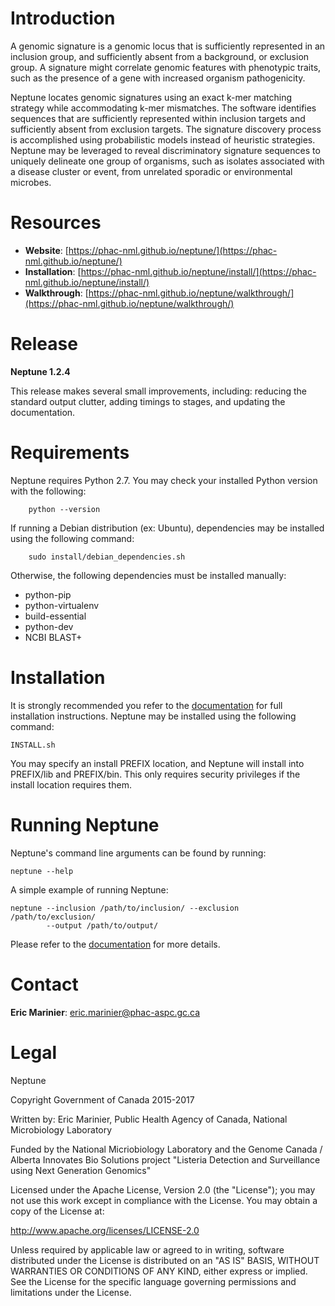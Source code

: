 # Introduction #

A genomic signature is a genomic locus that is sufficiently represented in an 
inclusion group, and sufficiently absent from a background, or exclusion 
group. A signature might correlate genomic features with phenotypic traits, 
such as the presence of a gene with increased organism pathogenicity.

Neptune locates genomic signatures using an exact k-mer matching strategy while
accommodating k-mer mismatches. The software identifies sequences that are
sufficiently represented within inclusion targets and sufficiently absent from
exclusion targets. The signature discovery process is accomplished using
probabilistic models instead of heuristic strategies. Neptune may be leveraged 
to reveal discriminatory signature sequences to uniquely delineate one group of 
organisms, such as isolates associated with a disease cluster or event, from 
unrelated sporadic or environmental microbes.

# Resources #

* **Website**: [https://phac-nml.github.io/neptune/](https://phac-nml.github.io/neptune/)
* **Installation**: [https://phac-nml.github.io/neptune/install/](https://phac-nml.github.io/neptune/install/)
* **Walkthrough**: [https://phac-nml.github.io/neptune/walkthrough/](https://phac-nml.github.io/neptune/walkthrough/)

# Release #

**Neptune 1.2.4**

This release makes several small improvements, including: reducing the standard
output clutter, adding timings to stages, and updating the documentation.

# Requirements #

Neptune requires Python 2.7. You may check your installed Python version with 
the following:

        python --version

If running a Debian distribution (ex: Ubuntu), dependencies may be installed
using the following command:

        sudo install/debian_dependencies.sh

Otherwise, the following dependencies must be installed manually:

- python-pip
- python-virtualenv
- build-essential
- python-dev
- NCBI BLAST+

# Installation #

It is strongly recommended you refer to the
[documentation](https://phac-nml.github.io/neptune/install/) for full 
installation instructions. Neptune may be installed using the following 
command:

    INSTALL.sh

You may specify an install PREFIX location, and Neptune will install into
PREFIX/lib and PREFIX/bin. This only requires security privileges if the
install location requires them.

# Running Neptune #

Neptune's command line arguments can be found by running:

    neptune --help

A simple example of running Neptune:

    neptune --inclusion /path/to/inclusion/ --exclusion /path/to/exclusion/
            --output /path/to/output/

Please refer to the 
[documentation](https://phac-nml.github.io/neptune/parameters/) for more 
details.

# Contact #

**Eric Marinier**: eric.marinier@phac-aspc.gc.ca

# Legal #

Neptune

Copyright Government of Canada 2015-2017

Written by: Eric Marinier, Public Health Agency of Canada,
    National Microbiology Laboratory

Funded by the National Micriobiology Laboratory and the Genome Canada / Alberta
    Innovates Bio Solutions project "Listeria Detection and Surveillance
    using Next Generation Genomics"

Licensed under the Apache License, Version 2.0 (the "License"); you may not use
this work except in compliance with the License. You may obtain a copy of the
License at:

http://www.apache.org/licenses/LICENSE-2.0

Unless required by applicable law or agreed to in writing, software distributed
under the License is distributed on an "AS IS" BASIS, WITHOUT WARRANTIES OR
CONDITIONS OF ANY KIND, either express or implied. See the License for the
specific language governing permissions and limitations under the License.

